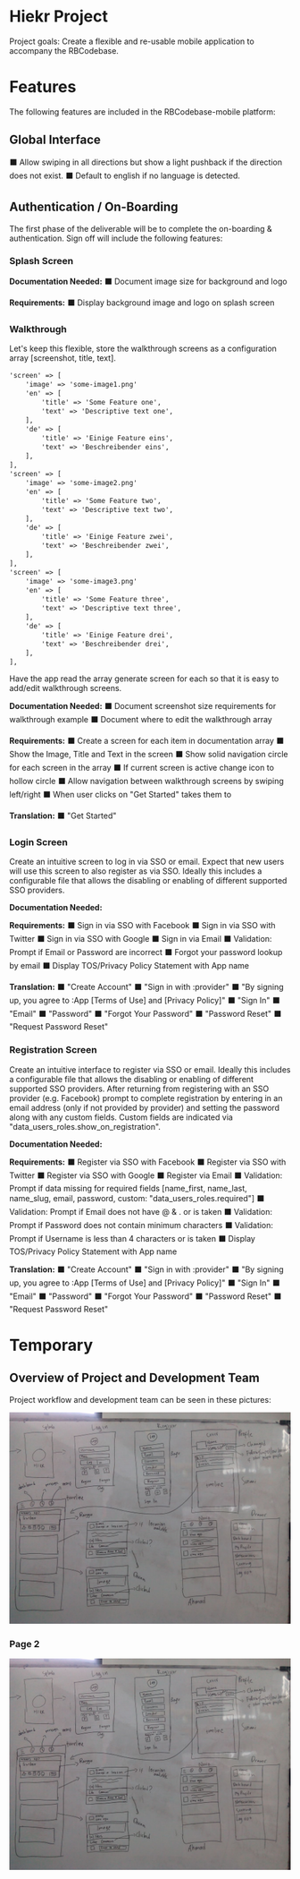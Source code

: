 # Hiekr Project

Project goals:
Create a flexible and re-usable mobile application to accompany the RBCodebase.

# Features
The following features are included in the RBCodebase-mobile platform:

## Global Interface
:black_large_square: Allow swiping in all directions but show a light pushback if the direction does not exist.
:black_large_square: Default to english if no language is detected.

## Authentication / On-Boarding
The first phase of the deliverable will be to complete the on-boarding & authentication.  Sign off will include the following features:

### Splash Screen

**Documentation Needed:**
:black_large_square: Document image size for background and logo

**Requirements:**
:black_large_square: Display background image and logo on splash screen

### Walkthrough
Let's keep this flexible, store the walkthrough screens as a configuration array [screenshot, title, text].

	'screen' => [
		'image' => 'some-image1.png'
		'en' => [
			'title' => 'Some Feature one',
			'text' => 'Descriptive text one',
		],
		'de' => [
			'title' => 'Einige Feature eins',
			'text' => 'Beschreibender eins',
		],
	],
	'screen' => [
		'image' => 'some-image2.png'
		'en' => [
			'title' => 'Some Feature two',
			'text' => 'Descriptive text two',
		],
		'de' => [
			'title' => 'Einige Feature zwei',
			'text' => 'Beschreibender zwei',
		],
	],
	'screen' => [
		'image' => 'some-image3.png'
		'en' => [
			'title' => 'Some Feature three',
			'text' => 'Descriptive text three',
		],
		'de' => [
			'title' => 'Einige Feature drei',
			'text' => 'Beschreibender drei',
		],
	],

Have the app read the array generate screen for each so that it is easy to add/edit  walkthrough screens.

**Documentation Needed:**
:black_large_square: Document screenshot size requirements for walkthrough example
:black_large_square: Document where to edit the walkthrough array

**Requirements:**
:black_large_square: Create a screen for each item in documentation array
:black_large_square: Show the Image, Title and Text in the screen
:black_large_square: Show solid navigation circle for each screen in the array
:black_large_square: If current screen is active change icon to hollow circle
:black_large_square: Allow navigation between walkthrough screens by swiping left/right
:black_large_square: When user clicks on "Get Started" takes them to

**Translation:**
:black_large_square: "Get Started"

### Login Screen
Create an intuitive screen to log in via SSO or email.  Expect that new users will use this screen to also register as via SSO.  Ideally this includes a configurable file that allows the disabling or enabling of different supported SSO providers.

**Documentation Needed:**

**Requirements:**
:black_large_square: Sign in via SSO with Facebook
:black_large_square: Sign in via SSO with Twitter
:black_large_square: Sign in via SSO with Google
:black_large_square: Sign in via Email
:black_large_square: Validation: Prompt if Email or Password are incorrect
:black_large_square: Forgot your password lookup by email
:black_large_square: Display TOS/Privacy Policy Statement with App name

**Translation:**
:black_large_square: "Create Account"
:black_large_square: "Sign in with :provider"
:black_large_square: "By signing up, you agree to :App [Terms of Use] and [Privacy Policy]"
:black_large_square: "Sign In"
:black_large_square: "Email"
:black_large_square: "Password"
:black_large_square: "Forgot Your Password"
:black_large_square: "Password Reset"
:black_large_square: "Request Password Reset"


### Registration Screen
Create an intuitive interface to register via SSO or email.  Ideally this includes a configurable file that allows the disabling or enabling of different supported SSO providers.  After returning from registering with an SSO provider (e.g. Facebook) prompt to complete registration by entering in an email address (only if not provided by provider) and setting the password along with any custom fields.  Custom fields are indicated via "data_users_roles.show_on_registration".

**Documentation Needed:**

**Requirements:**
:black_large_square: Register via SSO with Facebook
:black_large_square: Register via SSO with Twitter
:black_large_square: Register via SSO with Google
:black_large_square: Register via Email
:black_large_square: Validation: Prompt if data missing for required fields [name_first, name_last, name_slug, email, password, custom: "data_users_roles.required"]
:black_large_square: Validation: Prompt if Email does not have @ & . or is taken
:black_large_square: Validation: Prompt if Password does not contain minimum characters
:black_large_square: Validation: Prompt if Username is less than 4 characters or is taken
:black_large_square: Display TOS/Privacy Policy Statement with App name

**Translation:**
:black_large_square: "Create Account"
:black_large_square: "Sign in with :provider"
:black_large_square: "By signing up, you agree to :App [Terms of Use] and [Privacy Policy]"
:black_large_square: "Sign In"
:black_large_square: "Email"
:black_large_square: "Password"
:black_large_square: "Forgot Your Password"
:black_large_square: "Password Reset"
:black_large_square: "Request Password Reset"









# Temporary

## Overview of Project and Development Team

Project workflow and development team can be seen in these pictures:


![Board 1](images/page-1.jpg "Board 1")

### Page 2

![Board 2](images/page-1.jpg "Board 2")

